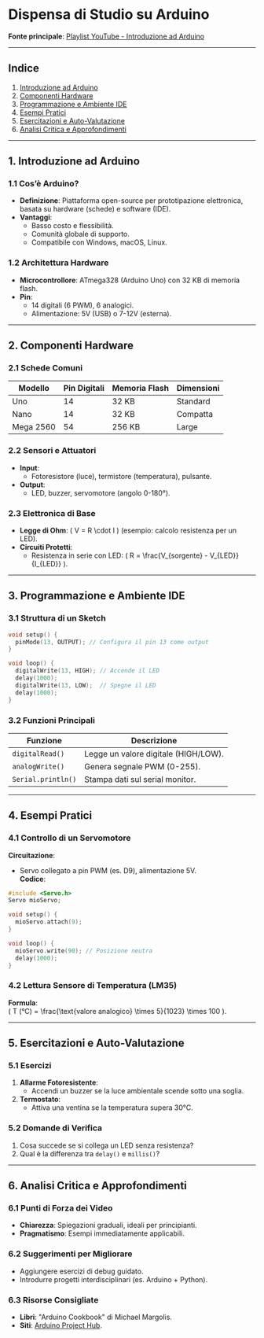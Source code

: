 # Dispensa di Studio su Arduino  
**Fonte principale**: [Playlist YouTube - Introduzione ad Arduino](https://youtube.com/playlist?list=PLoYHAvGCPCFSaTJBVylc15XkcqAajgDB3)  

---

## Indice  
1. [Introduzione ad Arduino](#1-introduzione-ad-arduino)  
2. [Componenti Hardware](#2-componenti-hardware)  
3. [Programmazione e Ambiente IDE](#3-programmazione-e-ambiente-ide)  
4. [Esempi Pratici](#4-esempi-pratici)  
5. [Esercitazioni e Auto-Valutazione](#5-esercitazioni-e-auto-valutazione)  
6. [Analisi Critica e Approfondimenti](#6-analisi-critica-e-approfondimenti)  

---

## 1. Introduzione ad Arduino  
### 1.1 Cos’è Arduino?  
- **Definizione**: Piattaforma open-source per prototipazione elettronica, basata su hardware (schede) e software (IDE).  
- **Vantaggi**:  
  - Basso costo e flessibilità.  
  - Comunità globale di supporto.  
  - Compatibile con Windows, macOS, Linux.  

### 1.2 Architettura Hardware  
- **Microcontrollore**: ATmega328 (Arduino Uno) con 32 KB di memoria flash.  
- **Pin**:  
  - 14 digitali (6 PWM), 6 analogici.  
  - Alimentazione: 5V (USB) o 7-12V (esterna).  

---

## 2. Componenti Hardware  
### 2.1 Schede Comuni  
| Modello   | Pin Digitali | Memoria Flash | Dimensioni |  
|-----------|--------------|---------------|------------|  
| Uno       | 14           | 32 KB         | Standard   |  
| Nano      | 14           | 32 KB         | Compatta   |  
| Mega 2560 | 54           | 256 KB        | Large      |  

### 2.2 Sensori e Attuatori  
- **Input**:  
  - Fotoresistore (luce), termistore (temperatura), pulsante.  
- **Output**:  
  - LED, buzzer, servomotore (angolo 0-180°).  

### 2.3 Elettronica di Base  
- **Legge di Ohm**: \( V = R \cdot I \) (esempio: calcolo resistenza per un LED).  
- **Circuiti Protetti**:  
  - Resistenza in serie con LED: \( R = \frac{V_{sorgente} - V_{LED}}{I_{LED}} \).  

---

## 3. Programmazione e Ambiente IDE  
### 3.1 Struttura di un Sketch  
```cpp  
void setup() {  
  pinMode(13, OUTPUT); // Configura il pin 13 come output  
}  

void loop() {  
  digitalWrite(13, HIGH); // Accende il LED  
  delay(1000);  
  digitalWrite(13, LOW);  // Spegne il LED  
  delay(1000);  
}  
```  

### 3.2 Funzioni Principali  
| Funzione           | Descrizione                          |  
|--------------------|--------------------------------------|  
| `digitalRead()`    | Legge un valore digitale (HIGH/LOW). |  
| `analogWrite()`    | Genera segnale PWM (0-255).          |  
| `Serial.println()` | Stampa dati sul serial monitor.      |  

---

## 4. Esempi Pratici  
### 4.1 Controllo di un Servomotore  
**Circuitazione**:  
- Servo collegato a pin PWM (es. D9), alimentazione 5V.  
**Codice**:  
```cpp  
#include <Servo.h>  
Servo mioServo;  

void setup() {  
  mioServo.attach(9);  
}  

void loop() {  
  mioServo.write(90); // Posizione neutra  
  delay(1000);  
}  
```  

### 4.2 Lettura Sensore di Temperatura (LM35)  
**Formula**:  
\( T (°C) = \frac{\text{valore analogico} \times 5}{1023} \times 100 \).  

---

## 5. Esercitazioni e Auto-Valutazione  
### 5.1 Esercizi  
1. **Allarme Fotoresistente**:  
   - Accendi un buzzer se la luce ambientale scende sotto una soglia.  
2. **Termostato**:  
   - Attiva una ventina se la temperatura supera 30°C.  

### 5.2 Domande di Verifica  
1. Cosa succede se si collega un LED senza resistenza?  
2. Qual è la differenza tra `delay()` e `millis()`?  

---

## 6. Analisi Critica e Approfondimenti  
### 6.1 Punti di Forza dei Video  
- **Chiarezza**: Spiegazioni graduali, ideali per principianti.  
- **Pragmatismo**: Esempi immediatamente applicabili.  

### 6.2 Suggerimenti per Migliorare  
- Aggiungere esercizi di debug guidato.  
- Introdurre progetti interdisciplinari (es. Arduino + Python).  

### 6.3 Risorse Consigliate  
- **Libri**: "Arduino Cookbook" di Michael Margolis.  
- **Siti**: [Arduino Project Hub](https://create.arduino.cc/projecthub).  
